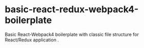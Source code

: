 # basic-react-redux-webpack4-boilerplate
Basic React-Webpack4 boilerplate with classic file structure  for React/Redux application .
